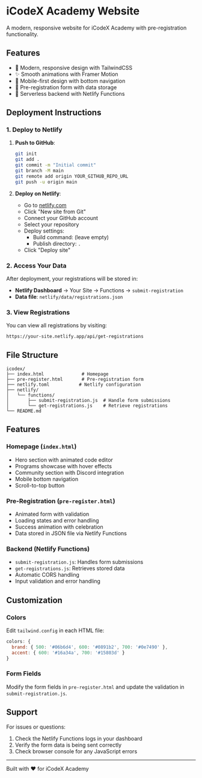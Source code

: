 # iCodeX Academy Website

A modern, responsive website for iCodeX Academy with pre-registration functionality.

## Features

- 🎨 Modern, responsive design with TailwindCSS
- ✨ Smooth animations with Framer Motion
- 📱 Mobile-first design with bottom navigation
- 📝 Pre-registration form with data storage
- 🚀 Serverless backend with Netlify Functions

## Deployment Instructions

### 1. Deploy to Netlify

1. **Push to GitHub**:
   ```bash
   git init
   git add .
   git commit -m "Initial commit"
   git branch -M main
   git remote add origin YOUR_GITHUB_REPO_URL
   git push -u origin main
   ```

2. **Deploy on Netlify**:
   - Go to [netlify.com](https://netlify.com)
   - Click "New site from Git"
   - Connect your GitHub account
   - Select your repository
   - Deploy settings:
     - Build command: (leave empty)
     - Publish directory: `.`
   - Click "Deploy site"

### 2. Access Your Data

After deployment, your registrations will be stored in:
- **Netlify Dashboard** → Your Site → Functions → `submit-registration`
- **Data file**: `netlify/data/registrations.json`

### 3. View Registrations

You can view all registrations by visiting:
```
https://your-site.netlify.app/api/get-registrations
```

## File Structure

```
icodex/
├── index.html              # Homepage
├── pre-register.html       # Pre-registration form
├── netlify.toml           # Netlify configuration
├── netlify/
│   └── functions/
│       ├── submit-registration.js  # Handle form submissions
│       └── get-registrations.js    # Retrieve registrations
└── README.md
```

## Features

### Homepage (`index.html`)
- Hero section with animated code editor
- Programs showcase with hover effects
- Community section with Discord integration
- Mobile bottom navigation
- Scroll-to-top button

### Pre-Registration (`pre-register.html`)
- Animated form with validation
- Loading states and error handling
- Success animation with celebration
- Data stored in JSON file via Netlify Functions

### Backend (Netlify Functions)
- `submit-registration.js`: Handles form submissions
- `get-registrations.js`: Retrieves stored data
- Automatic CORS handling
- Input validation and error handling

## Customization

### Colors
Edit `tailwind.config` in each HTML file:
```javascript
colors: {
  brand: { 500: '#06b6d4', 600: '#0891b2', 700: '#0e7490' },
  accent: { 600: '#16a34a', 700: '#15803d' }
}
```

### Form Fields
Modify the form fields in `pre-register.html` and update the validation in `submit-registration.js`.

## Support

For issues or questions:
1. Check the Netlify Functions logs in your dashboard
2. Verify the form data is being sent correctly
3. Check browser console for any JavaScript errors

---

Built with ❤️ for iCodeX Academy
